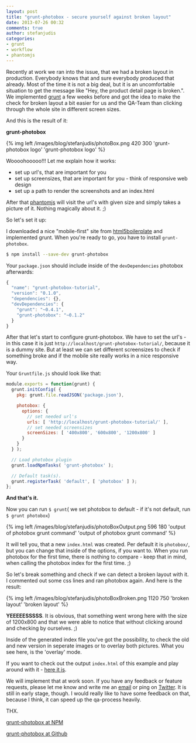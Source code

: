 ```yaml
---
layout: post
title: "grunt-photobox - secure yourself against broken layout"
date: 2013-07-26 00:32
comments: true
author: stefanjudis
categories:
- grunt
- workflow
- phantomjs
---
```


Recently at work we ran into the issue, that we had a broken layout in production. Everybody knows that and sure everybody produced that already. Most of the time it is not a big deal, but it is an uncomfortable situation to get the message like "Hey, the product detail page is broken.". We implemented [grunt](http://gruntjs.com) a few weeks before and got the idea to make the check for broken layout a bit easier for us and the QA-Team than clicking through the whole site in different screen sizes. 

<!-- more -->

And this is the result of it:

**grunt-photobox**

{% img left /images/blog/stefanjudis/photoBox.png 420 300 'grunt-photobox logo' 'grunt-photobox logo' %}

Woooohooooo!!! Let me explain how it works:

- set up url's, that are important for you
- set up screensizes, that are important for you - think of responsive web design
- set up a path to render the screenshots and an index.html


After that [phantomjs](http://phantomjs.org/) will visit the url's with given size and simply takes a picture of it. Nothing magically about it. ;)

So let's set it up:

I downloaded a nice "mobile-first" site from [html5boilerplate](http://html5boilerplate.com) and implemented grunt. When you're ready to go, you have to install ```grunt-photobox```.

```bash 
$ npm install --save-dev grunt-photobox
```

Your ```package.json``` should include inside of the ```devDependencies``` photobox afterwards:

```js
{
  "name": "grunt-photobox-tutorial",
  "version": "0.1.0",
  "dependencies": {},
  "devDependencies": {
    "grunt": "~0.4.1",
    "grunt-photobox": "~0.1.2"
  }
}
```

After that let's start to configure grunt-photobox. We have to set the url's - in this case it is just ```http://localhost/grunt-photobox-tutorial/```, because it is a dummy site. But at least we can set different screensizes to check if something broke and if the mobile site really works in a nice responsive way.

Your ```Gruntfile.js``` should look like that:

```js
module.exports = function(grunt) {
  grunt.initConfig( {
    pkg: grunt.file.readJSON('package.json'),

    photobox: {
      options: {
      	// set needed url's
        urls: [ 'http://localhost/grunt-photobox-tutorial/' ],
        // set needed screensizes
        screenSizes: [ '400x800', '600x800', '1200x800' ]
      }
    }
  } );

  // Load photobox plugin
  grunt.loadNpmTasks( 'grunt-photobox' );

  // Default task(s).
  grunt.registerTask( 'default', [ 'photobox' ] );
};

```

**And that's it.**

Now you can run ```$ grunt```( we set photobox to default - if it's not default, run ```$ grunt photobox```)

{% img left /images/blog/stefanjudis/photoBoxOutput.png 596 180 'output of photobox grunt command' 'output of photobox grunt command' %}

It will tell you, that a new ```index.html``` was created. Per default it is ```photobox/```, but you can change that inside of the options, if you want to. When you run photobox for the first time, there is nothing to compare -  keep that in mind, when calling the photobox index for the first time. ;)

So let's break something and check if we can detect a broken layout with it. I commented out some css lines and ran photobox again. And here is the result:


{% img left /images/blog/stefanjudis/photoBoxBroken.png 1120 750 'broken layout' 'broken layout' %}

**YEEEEESSSSS**. It is obvious, that something went wrong here with the size of 1200x800 and that we were able to notice that without clicking around and checking by ourselves. ;)

Inside of the generated index file you've got the possibility, to check the old and new version in seperate images or to overlay both pictures. What you see here, is the 'overlay' mode.

If you want to check out the output ```index.html``` of this example and play around with it - [here it is](http://stefanjudis.github.io/grunt-photobox-tutorial/photobox).

We will implement that at work soon. If you have any feedback or feature requests, please let me know and write me an [email](mailto:stefanjudis@gmail.com) or ping on [Twitter](https://twitter.com/stefanjudis). It is still in early stage, though. I would really like to have some feedback on that, because I think, it can speed up the qa-process heavily.

THX.

[grunt-photobox at NPM](https://npmjs.org/package/grunt-photobox)

[grunt-photobox at Github](https://github.com/stefanjudis/grunt-photobox)